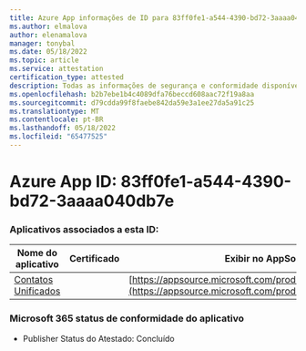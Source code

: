 ```yaml
---
title: Azure App informações de ID para 83ff0fe1-a544-4390-bd72-3aaaa040db7e
ms.author: elmalova
author: elenamalova
manager: tonybal
ms.date: 05/18/2022
ms.topic: article
ms.service: attestation
certification_type: attested
description: Todas as informações de segurança e conformidade disponíveis para 83ff0fe1-a544-4390-bd72-3aaaa040db7e.
ms.openlocfilehash: b2b7ebe1b4c4089dfa76beccd608aac72f19a8aa
ms.sourcegitcommit: d79cdda99f8faebe842da59e3a1ee27da5a91c25
ms.translationtype: MT
ms.contentlocale: pt-BR
ms.lasthandoff: 05/18/2022
ms.locfileid: "65477525"
---
```

# <a name="azure-app-id-83ff0fe1-a544-4390-bd72-3aaaa040db7e"></a>Azure App ID: 83ff0fe1-a544-4390-bd72-3aaaa040db7e


### <a name="apps-associated-with-this-id"></a>Aplicativos associados a esta ID:
| **Nome do aplicativo** | **Certificado** | **Exibir no AppSource** |
|--------------|---------------|-----------------------|
| [Contatos Unificados](../forward/WA200003877.md) |  | [https://appsource.microsoft.com/product/office/WA200003877](https://appsource.microsoft.com/product/office/WA200003877) |

### <a name="microsoft-365-app-compliance-status"></a>Microsoft 365 status de conformidade do aplicativo
- Publisher Status do Atestado: Concluído
